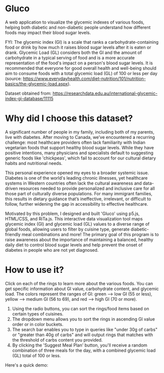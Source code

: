 # Gluco
A web application to visualize the glycemic indexes of various foods, helping both diabetic and non-diabetic people understand how different foods may impact their blood sugar levels.

FYI: The glycemic index (GI) is a scale that ranks a carbohydrate-containing food or drink by how much it raises blood sugar levels after it is eaten or drank. Glycemic Load (GL) considers both the GI and the amount of carbohydrate in a typical serving of food and is a more accurate representation of the food's impact on a person's blood sugar levels. It is recommended that everyone for good overall health and well-being should aim to consume foods with a total glycemic load (GL) of 100 or less per day (source: https://www.everydayhealth.com/diet-nutrition/101/nutrition-basics/the-glycemic-load.aspx).

Dataset obtained from: https://researchdata.edu.au/international-glycemic-index-gi-database/11115

# Why did I choose this dataset?
A significant number of people in my family, including both of my parents, live with diabetes. After moving to Canada, we’ve encountered a recurring challenge: most healthcare providers often lack familiarity with Indian vegetarian foods that support healthy blood sugar levels. While they have positive intentions, many physicians and specialists default to suggesting generic foods like 'chickpeas', which fail to account for our cultural dietary habits and nutritional needs.

This personal experience opened my eyes to a broader systemic issue. Diabetes is one of the world's leading chronic illnesses, yet healthcare systems in Western countries often lack the cultural awareness and data-driven resources needed to provide personalized and inclusive care for all those part of culturally diverse populations. For many immigrant families, this results in dietary guidance that’s ineffective, irrelevant, or difficult to follow, further widening the gap in accessibility to effective healthcare.

Motivated by this problem, I designed and built 'Gluco' using p5.js, HTML/CSS, and RiTa.js. This interactive data visualization tool maps glycemic index (GI) and glycemic load (GL) values to a diverse range of global foods, allowing users to filter by cuisine type, generate diabetic-friendly meal combinations and more! The primary goal of this program is to raise awareness about the importance of maintaining a balanced, healthy daily diet to control blood sugar levels and help prevent the onset of diabetes in people who are not yet diagnosed.

# How to use it?
Click on each of the rings to learn more about the various foods. You can get specific information about GI value, carbohydrate content, and glycemic load. The colors represent the ranges of GI: green --> low GI (55 or less), yellow --> medium GI (56 to 69), and red --> high GI (70 or more). 

1. Using the radio buttons, you can sort the rings/food items based on certain types of cuisines.
2. The dropdown menu allows you to sort the rings in ascending GI value order or in color buckets.
3. The search bar enables you to type in queries like "under 30g of carbs" or "greater than 40g of carbs" and will output rings that matches with the threshold of carbs content you provided.
4. By clicking the 'Suggest Meal Plan' button, you'll receive a random combination of three meals for the day, with a combined glycemic load (GL) total of 100 or less.

Here's a quick demo:


